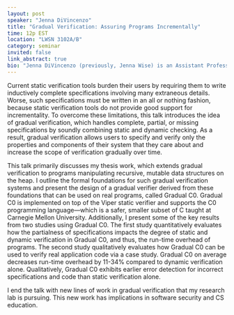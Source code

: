 ```yaml
---
layout: post
speaker: "Jenna DiVincenzo"
title: "Gradual Verification: Assuring Programs Incrementally"
time: 12p EST
location: "LWSN 3102A/B"
category: seminar
invited: false
link_abstract: true
bio: "Jenna DiVincenzo (previously, Jenna Wise) is an Assistant Professor in the Elmore Family School of Electrical and Computer Engineering at Purdue University. She holds a PhD in Software Engineering from Carnegie Mellon University, where she was co-advised by Jonathan Aldrich and Joshua Sunshine. She also holds a B.S. in Mathematics and Computer Science from Youngstown State University (YSU). Her research interests lie at the intersection of formal methods, programming languages, and software engineering; and she is particularly interested in research outcomes that make it easier for developers to write secure software! During her PhD, she was a Google PhD Fellow, an NSF GRFP Fellow, and a 2022 Rising Star in EECS. Previously, she interned at IBM Research, the MIT Lincoln Laboratory, and the Software Engineering Research and Empirical Studies Lab at YSU. She also previously contributed to the language designs of Penrose—which generates diagrams from mathematical prose—and Obsidian—a programming language that facilitates the development of secure blockchain applications."
---
```

Current static verification tools burden their users by requiring them to write inductively complete specifications involving many extraneous details. Worse, such specifications must be written in an all or nothing fashion, because static verification tools do not provide good support for incrementality. To overcome these limitations, this talk introduces the idea of gradual verification, which handles complete, partial, or missing specifications by soundly combining static and dynamic checking. As a result, gradual verification allows users to specify and verify only the properties and components of their system that they care about and increase the scope of verification gradually over time.

This talk primarily discusses my thesis work, which extends gradual verification to programs manipulating recursive, mutable data structures on the heap. I outline the formal foundations for such gradual verification systems and present the design of a gradual verifier derived from these foundations that can be used on real programs, called Gradual C0. Gradual C0 is implemented on top of the Viper static verifier and supports the C0 programming language—which is a safer, smaller subset of C taught at Carnegie Mellon University. Additionally, I present some of the key results from two studies using Gradual C0. The first study quantitatively evaluates how the partialness of specifications impacts the degree of static and dynamic verification in Gradual C0, and thus, the run-time overhead of programs. The second study qualitatively evaluates how Gradual C0 can be used to verify real application code via a case study. Gradual C0 on average decreases run-time overhead by 11-34% compared to dynamic verification alone. Qualitatively, Gradual C0 exhibits earlier error detection for incorrect specifications and code than static verification alone.

I end the talk with new lines of work in gradual verification that my research lab is pursuing. This new work has implications in software security and CS education.
